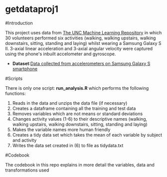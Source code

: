 getdataproj1
============
#Introduction

This project uses data from [The UNC Machine Learning Repository](http://archive.ics.uci.edu/ml/datasets/Human+Activity+Recognition+Using+Smartphones) in which 30 volunteers performed six activities (walking, walking upstairs, walking downstairs, sitting, standing and laying) whilst wearing a Samsung Galaxy S II. 3-axial linear acceleration and 3-axial angular velocity were captured using the phone's inbuilt accelometer and gyroscope.

- **Dataset**:[Data collected from accelerometers on Samsung Galaxy S smartphone](https://d396qusza40orc.cloudfront.net/getdata%2Fprojectfiles%2FUCI%20HAR%20Dataset.zip )

#Scripts

There is only one script: **run_analysis.R** which performs the following functions:

1. Reads in the data and unzips the data file (if necessary)
2. Creates a dataframe containing all the training and test data
3. Removes variables which are not means or standard deviations
4. Changes activity values (1-6) to their descriptive names (walking, walking upstairs, walking downstairs, sitting, standing and laying)
5. Makes the variable names more human friendly
6. Creates a tidy data set which takes the mean of each variable by subject and activity
7. Writes the data set created in (6) to file as tidydata.txt

#Codebook

The codebook in this repo explains in more detail the variables, data and transformations used